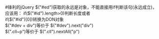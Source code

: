 #锋利的jQuery
$("#ed")获取的永远是对象，不能直接用if判断该句(永远成立)，应该用：  
if($("#id").length>0)判断长度或者  
if($("#id")[0])转换为DON对象  
$("#dev + div")等价于 $("#dev").next("div")  
$(".cll~p")等价于 $(".cll").nextAll("p")
